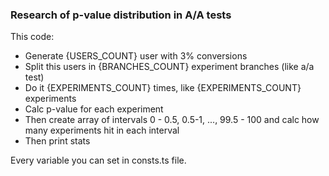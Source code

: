 ### Research of p-value distribution in A/A tests

This code:

- Generate {USERS_COUNT} user with 3% conversions
- Split this users in {BRANCHES_COUNT} experiment branches (like a/a test)
- Do it {EXPERIMENTS_COUNT} times, like {EXPERIMENTS_COUNT} experiments
- Calc p-value for each experiment
- Then create array of intervals 0 - 0.5, 0.5-1, ..., 99.5 - 100 and calc how many experiments hit in each interval
- Then print stats

Every variable you can set in consts.ts file.
